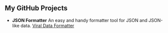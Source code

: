 My GitHub Projects
---
* **JSON Formatter**
	An easy and handy formatter tool for JSON and JSON-like data.
	[Viral Data Formatter](https://virallalakia.github.io/viral-data-formatter/)
